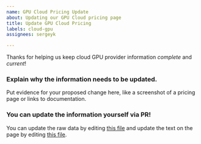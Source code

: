 ```yaml
---
name: GPU Cloud Pricing Update
about: Updating our GPU Cloud pricing page
title: Update GPU Cloud Pricing
labels: cloud-gpu
assignees: sergeyk

---
```


Thanks for helping us keep cloud GPU provider information *complete* and *current*!

### Explain why the information needs to be updated.

Put evidence for your proposed change here, like a screenshot of a pricing page or links to documentation.

### You can update the information yourself via PR!

You can update the raw data by editing [this file](https://github.com/full-stack-deep-learning/website/blob/main/docs/cloud-gpus/cloud-gpus.csv) and update the text on the page by editing [this file](https://github.com/full-stack-deep-learning/website/blob/main/docs/cloud-gpus/index.md).
